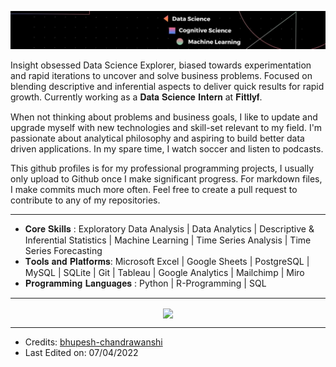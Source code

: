 ![](https://github.com/bhupesh-chandrawanshi/bhupesh-chandrawanshi/blob/main/Black%20Technology%20LinkedIn%20Banner%20(2).jpg?raw=true)

Insight obsessed Data Science Explorer, biased towards experimentation and rapid iterations to uncover and solve business problems. Focused on blending descriptive and inferential aspects to deliver quick results for rapid growth. Currently working as a 𝐃𝐚𝐭𝐚 𝐒𝐜𝐢𝐞𝐧𝐜𝐞 𝐈𝐧𝐭𝐞𝐫𝐧 at 𝐅𝐢𝐭𝐭𝐥𝐲𝐟.

When not thinking about problems and business goals, I like to update and upgrade myself with new technologies and skill-set relevant to my field. I'm passionate about analytical philosophy and aspiring to build better data driven applications. In my spare time, I watch soccer and listen to podcasts.

This github profiles is for my professional programming projects, I usually only upload to Github once I make significant progress. For markdown files, I make commits much more often. Feel free to create a pull request to contribute to any of my repositories.

<hr/>

- 𝐂𝐨𝐫𝐞 𝐒𝐤𝐢𝐥𝐥𝐬 : Exploratory Data Analysis | Data Analytics | Descriptive & Inferential Statistics | Machine Learning | Time Series Analysis | Time Series Forecasting
- 𝐓𝐨𝐨𝐥𝐬 𝐚𝐧𝐝 𝐏𝐥𝐚𝐭𝐟𝐨𝐫𝐦𝐬: Microsoft Excel | Google Sheets | PostgreSQL | MySQL | SQLite | Git | Tableau | Google Analytics | Mailchimp | Miro
- 𝐏𝐫𝐨𝐠𝐫𝐚𝐦𝐦𝐢𝐧𝐠 𝐋𝐚𝐧𝐠𝐮𝐚𝐠𝐞𝐬 : Python | R-Programming | SQL

<hr/>

<div align="center">
<a href="https://github.com/anuraghazra/github-readme-stats">
  <img align="center" src="https://github-readme-stats.vercel.app/api?username=bhupesh-chandrawanshi&show_icons=true&count_private=true&theme=prussian" height="192px"/></a>
</a>
</div>

<hr/>

- Credits: [bhupesh-chandrawanshi](https://github.com/bhupesh-chandrawanshi)
- Last Edited on: 07/04/2022
